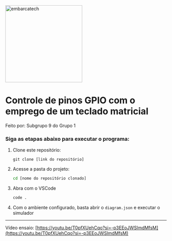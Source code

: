 <img src="https://softex.br/wp-content/uploads/2024/09/EmbarcaTech_logo_Azul-1030x428.png" alt="embarcatech" width="240">

# Controle de pinos GPIO com o emprego de um teclado matricial

Feito por: Subgrupo 9 do Grupo 1

### Siga as etapas abaixo para executar o programa:

1. Clone este repositório:
   
   ```git
   git clone [link do repositório]
   ```

2. Acesse a pasta do projeto:
   
   ```bash
   cd [nome do repositório clonado]
   ```

3. Abra com o VSCode
   
   ```bash
   code .
   ```

4. Com o ambiente configurado, basta abrir o `diagram.json` e executar o simulador

---
Vídeo ensaio: [https://youtu.be/T0pfXUehCqo?si=-p3EEoJWSlmdMfsM](https://youtu.be/T0pfXUehCqo?si=-p3EEoJWSlmdMfsM)
